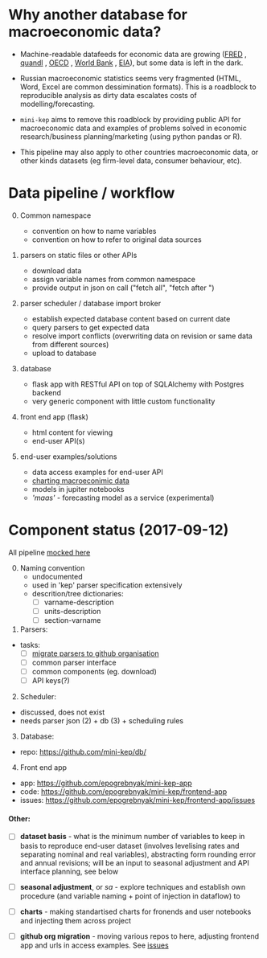 Why another database for macroeconomic data?
============================================

- Machine-readable datafeeds for economic data are growing ([FRED](https://research.stlouisfed.org/docs/api/fred/) 
  ,  [quandl](https://blog.quandl.com/api-for-economic-data) 
  ,  [OECD](https://data.oecd.org/api) 
  ,  [World Bank](https://datahelpdesk.worldbank.org/knowledgebase/topics/125589) 
  ,  [EIA](https://www.eia.gov/opendata/)), but some data is left in the dark.

- Russian macroeconomic statistics seems very fragmented (HTML, Word, Excel are common dessimination formats). This is a roadblock to reproducible analysis as dirty data escalates costs of modelling/forecasting.      

- ```mini-kep``` aims to remove this roadblock by providing public API for macroeconomic data and examples of problems solved  in economic research/business planning/marketing (using python pandas or R).

- This pipeline may also apply to other countries macroeconomic data, or other kinds datasets (eg firm-level data, consumer behaviour, etc). 

Data pipeline / workflow 
========================

0. Common namespace
   - convention on how to name variables 
   - convention on how to refer to original data sources

1. parsers on static files or other APIs
   - download data
   - assign variable names from common namespace 
   - provide output in json on call ("fetch all", "fetch after <date>")   

2. parser scheduler / database import broker
   - establish expected database content based on current date 
   - query parsers to get expected data 
   - resolve import conflicts (overwriting data on revision or same data from different sources)
   - upload to database

3. database 
   - flask app with RESTful API on top of SQLAlchemy with Postgres backend 
   - very generic component with little custom functionality

4. front end app (flask)
   - html content for viewing
   - end-user API(s)

5. end-user examples/solutions
   - data access examples for end-user API
   - [charting macroeconimic data](https://github.com/mini-kep/user-charts)
   - models in jupiter notebooks
   - *'maas'* - forecasting model as a service (experimental)

Component status (2017-09-12)
==============================

All pipeline [mocked here](https://github.com/mini-kep/db/blob/master/pipeline.py)

0. Naming convention
   - undocumented
   - used in 'kep' parser specification extensively
   - descrition/tree dictionaries:
      - [ ] varname-description
      - [ ] units-description 
      - [ ] section-varname    

1. Parsers:
- tasks:
  - [ ] [migrate parsers to github organisation](https://github.com/mini-kep/intro/issues/4) 
  - [ ] common parser interface 
  - [ ] common components (eg. download)
  - [ ] API keys(?)

2. Scheduler: 
- discussed, does not exist
- needs parser json (2) + db (3) + scheduling rules 

3. Database:
- repo: <https://github.com/mini-kep/db/>

4. Front end app
- app: <https://github.com/epogrebnyak/mini-kep-app>
- code: <https://github.com/epogrebnyak/mini-kep/frontend-app>
- issues: <https://github.com/epogrebnyak/mini-kep/frontend-app/issues>


#### Other:

- [ ] **dataset basis** - what is the minimum number of variables to keep in basis to reproduce end-user dataset (involves levelising rates and separating nominal and real variables), abstracting form rounding error and annual revisions; will be an input to seasonal adjustment and API interface planning, see below

- [ ] **seasonal adjustment**, or *sa* - explore techniques and establish own procedure (and variable naming + point of injection in dataflow) to 

- [ ] **charts** - making standartised charts for fronends and user notebooks and injecting them across project

- [ ] **github org migration** - moving various repos to here, adjusting frontend app and urls in access examples. See [issues](https://github.com/mini-kep/intro/issues?utf8=%E2%9C%93&q=is%3Aissue%20is%3Aopen%20migration)
